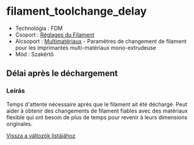 # filament\_toolchange\_delay

* Technológia : FDM
* Csoport : [Réglages du Filament](../filament_settings/filament_settings.md)
* Alcsoport : [Multimatériaux](../filament_settings/filament_settings.md#multimatériaux) - Paramètres de changement de filament pour les imprimantes multi-matériaux mono-extrudeuse
* Mód : Szakértő

## Délai après le déchargement

### Leírás

Temps d'attente nécessaire après que le filament ait été déchargé. Peut aider à obtenir des changements de filament fiables avec des matériaux flexible qui ont besoin de plus de temps pour revenir à leurs dimensions originales.

[Vissza a változók listájához](variable_list.md)

